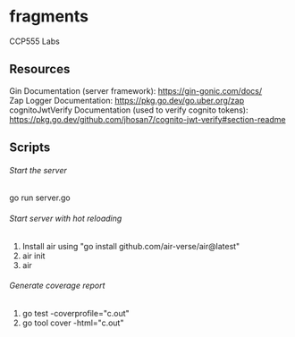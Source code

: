 # fragments

CCP555 Labs

## Resources

Gin Documentation (server framework): https://gin-gonic.com/docs/  
Zap Logger Documentation: https://pkg.go.dev/go.uber.org/zap  
cognitoJwtVerify Documentation (used to verify cognito tokens): https://pkg.go.dev/github.com/jhosan7/cognito-jwt-verify#section-readme  

## Scripts

###### Start the server
go run server.go

###### Start server with hot reloading
1. Install air using "go install github.com/air-verse/air@latest"
2. air init
3. air

###### Generate coverage report
1. go test -coverprofile="c.out"
2. go tool cover -html="c.out"
